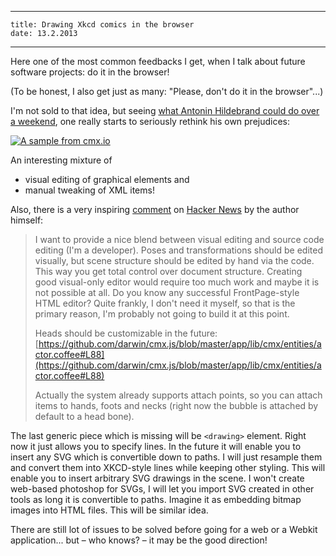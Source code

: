 ----
    title: Drawing Xkcd comics in the browser
    date: 13.2.2013
----

Here one of the most common feedbacks I get, when I talk about future software projects: do it in the browser!

(To be honest, I also get just as many: "Please, don't do it in the browser"...)

I'm not sold to that idea, but seeing [what Antonin Hildebrand could do over a weekend](http://cmx.io), one really starts to seriously rethink his own prejudices:

[ ![A sample from cmx.io](https://raw.github.com/aoloe/htdocs-blog-impagina/master/image/2013-02-13-cmx-io.png) ](http://cmx.io)

An interesting mixture of

* visual editing of graphical elements and
* manual tweaking of XML items!


Also, there is a very inspiring [comment](http://news.ycombinator.com/item?id=5209096) on [Hacker News](http://news.ycombinator.com) by the author himself:

> I want to provide a nice blend between visual editing and source code editing (I'm a developer). Poses and transformations should be edited visually, but scene structure should be edited by hand via the code. This way you get total control over document structure. Creating good visual-only editor would require too much work and maybe it is not possible at all. Do you know any successful FrontPage-style HTML editor? Quite frankly, I don't need it myself, so that is the primary reason, I'm probably not going to build it at this point.
>
> Heads should be customizable in the future: [https://github.com/darwin/cmx.js/blob/master/app/lib/cmx/entities/actor.coffee#L88](https://github.com/darwin/cmx.js/blob/master/app/lib/cmx/entities/actor.coffee#L88)
> 
> Actually the system already supports attach points, so you can attach items to hands, foots and necks (right now the bubble is attached by default to a head bone).
> 
The last generic piece which is missing will be `<drawing>` element. Right now it just allows you to specify lines. In the future it will enable you to insert any SVG which is convertible down to paths. I will just resample them and convert them into XKCD-style lines while keeping other styling. This will enable you to insert arbitrary SVG drawings in the scene. I won't create web-based photoshop for SVGs, I will let you import SVG created in other tools as long it is convertible to paths. Imagine it as embedding bitmap images into HTML files. This will be similar idea.

There are still lot of issues to be solved before going for a web or a Webkit application... but – who knows? – it may be the good direction!
